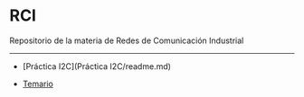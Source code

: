 # RCI
Repositorio de la materia de Redes de Comunicación Industrial

***

- [Práctica I2C](Práctica I2C/readme.md)

- [Temario](Temario.md)
